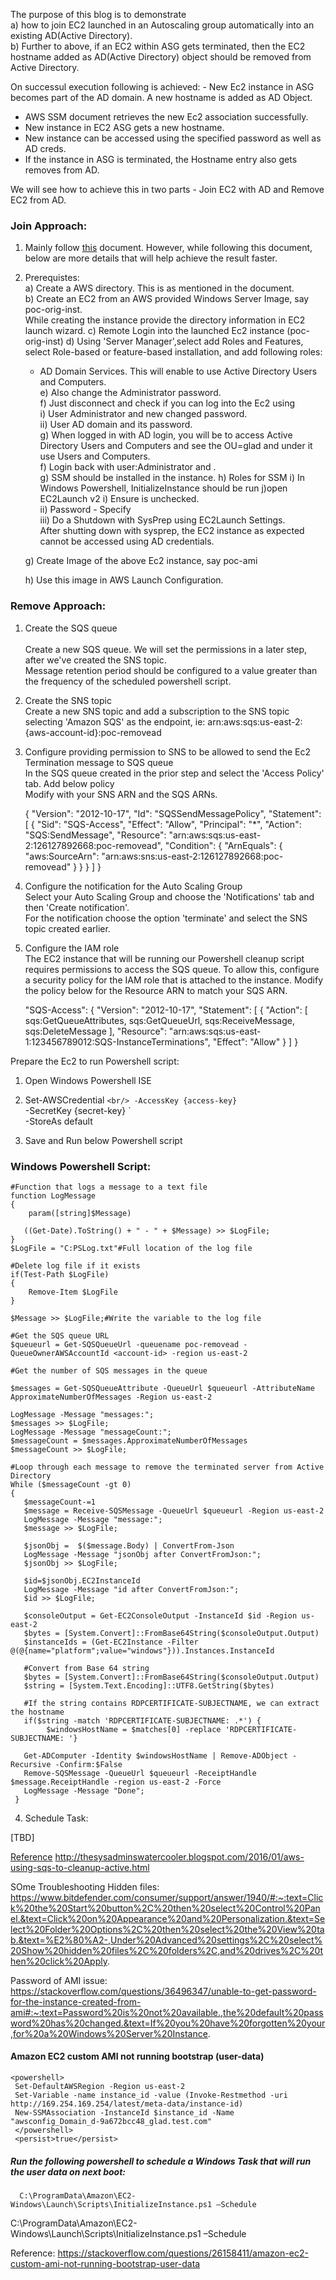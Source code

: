
The purpose of this blog is to demonstrate <br />
a) how to join EC2 launched in an Autoscaling group automatically into an existing AD(Active Directory).<br />
b) Further to above, if an EC2 within ASG gets terminated, then the EC2 hostname added as AD(Active Directory) object should be removed from Active Directory.

On successul execution following is achieved: 
- New Ec2 instance in ASG becomes part of the AD domain. A new hostname is added as AD Object.
- AWS SSM document retrieves the new Ec2 association successfully.
- New instance in EC2 ASG gets a new hostname. 
- New instance can be accessed using the specified password as well as AD creds.
- If the instance in ASG is  terminated, the Hostname entry also gets removes from AD.

We will see how to achieve this in two parts - Join EC2 with AD and Remove EC2 from AD.


### Join Approach:
1. Mainly follow [this](https://aws.amazon.com/blogs/security/how-to-configure-your-ec2-instances-to-automatically-join-a-microsoft-active-directory-domain/) document. However, while following this document, below are more details that will help achieve the result faster.

2. Prerequistes:<br />
   a) Create a AWS directory. This is as mentioned in the document. <br/>
   b) Create an EC2 from an AWS provided Windows Server Image, say poc-orig-inst.<br/> 
       While creating the instance provide the directory information in EC2 launch wizard. 
   c) Remote Login into the launched Ec2 instance (poc-orig-inst)
   d) Using 'Server Manager',select add Roles and Features, select Role-based or feature-based installation, and add following roles:
      - AD Domain Services. This will enable to use Active Directory Users and Computers. <br />
   e) Also change the Administrator password.<br/>
   f) Just disconnect and check if you can log into the Ec2 using<br/>
       i) User Administrator and new changed password.<br/>
      ii) User AD domain and its password.<br/>
   g) When logged in with AD login, you will be to access Active Directory Users and Computers and see the OU=glad and under it use Users and Computers.<br/>
   f) Login back with user:Administrator and .<br />
   g)  SSM should be installed in the instance. 
   h)  Roles for SSM
   i)  In Windows Powershell, InitializeInstance should be run
   j)open  EC2Launch v2
      i) Ensure is unchecked.<br />
     ii) Password - Specify<br />
    iii) Do a Shutdown with SysPrep using EC2Launch Settings.<br />
         After shutting down with sysprep, the EC2 instance as expected cannot be accessed using AD credentials. <br/>
         
   g) Create Image of the above Ec2 instance, say poc-ami
   
   h) Use this image in AWS Launch Configuration.
   
 
### Remove Approach:<br/>

1. Create the SQS queue<br/><br/>
Create a new SQS queue.   We will set the permissions in a later step, after we've created the SNS topic.<br/>
Message retention period should be configured to a value greater than the frequency of the scheduled powershell script.<br/>

2. Create the SNS topic<br/>
Create a new SNS topic and add a subscription to the SNS topic selecting 'Amazon SQS' as the endpoint, ie: arn:aws:sqs:us-east-2:{aws-account-id}:poc-removead<br/>

3. Configure providing permission to SNS to be allowed to send the Ec2 Termination message to SQS queue<br/>
In the SQS queue  created in the prior step and select the 'Access Policy' tab.  Add below policy <br/>
Modify with your SNS ARN and the SQS ARNs.<br/>

   
      {
        "Version": "2012-10-17",
        "Id": "SQSSendMessagePolicy",
        "Statement": [
        { 
          "Sid": "SQS-Access",
          "Effect": "Allow",
          "Principal": "*",
          "Action": "SQS:SendMessage",
          "Resource": "arn:aws:sqs:us-east-2:126127892668:poc-removead",
          "Condition": {
          "ArnEquals": {
            "aws:SourceArn": "arn:aws:sns:us-east-2:126127892668:poc-removead"
          }
        }
      }
     ]
    }
       


4. Configure the notification for the Auto Scaling Group<br/>
Select your Auto Scaling Group and choose the 'Notifications' tab and then 'Create notification'.<br/>
For the notification choose the option 'terminate' and select the SNS topic created earlier.<br/>


5. Configure the IAM role<br/>
The EC2 instance that will be running our Powershell cleanup script  requires permissions to access the SQS queue.  To allow this, configure a security policy for the IAM role that is attached to the instance.  Modify the policy below for the Resource ARN to match your SQS ARN.<br/>

    "SQS-Access": {
        "Version": "2012-10-17",
        "Statement": [
            {
             "Action": [
               sqs:GetQueueAttributes,
               sqs:GetQueueUrl,
               sqs:ReceiveMessage,
               sqs:DeleteMessage
              ],
              "Resource": "arn:aws:sqs:us-east-1:123456789012:SQS-InstanceTerminations",
              "Effect": "Allow"
          }
        ]
    }




Prepare the Ec2 to run Powershell script:<br/>
1. Open Windows Powershell ISE <br/>

2. Set-AWSCredential `<br/>
                 -AccessKey {access-key} `<br/>
                 -SecretKey {secret-key} `<br/>
                 -StoreAs default<br/>
                 
 3. Save and Run below Powershell script<br/>

### Windows Powershell Script:

    #Function that logs a message to a text file
    function LogMessage
    {
        param([string]$Message)
    
       ((Get-Date).ToString() + " - " + $Message) >> $LogFile;
    }
    $LogFile = "C:PSLog.txt"#Full location of the log file

    #Delete log file if it exists
    if(Test-Path $LogFile)
    {
        Remove-Item $LogFile
    }
 
    $Message >> $LogFile;#Write the variable to the log file

    #Get the SQS queue URL
    $queueurl = Get-SQSQueueUrl -queuename poc-removead -QueueOwnerAWSAccountId <account-id> -region us-east-2

    #Get the number of SQS messages in the queue

    $messages = Get-SQSQueueAttribute -QueueUrl $queueurl -AttributeName ApproximateNumberOfMessages -Region us-east-2

    LogMessage -Message "messages:";
    $messages >> $LogFile;
    LogMessage -Message "messageCount:";
    $messageCount = $messages.ApproximateNumberOfMessages
    $messageCount >> $LogFile;

    #Loop through each message to remove the terminated server from Active Directory
    While ($messageCount -gt 0) 
    {
       $messageCount-=1
       $message = Receive-SQSMessage -QueueUrl $queueurl -Region us-east-2
       LogMessage -Message "message:";
       $message >> $LogFile;

       $jsonObj =  $($message.Body) | ConvertFrom-Json
       LogMessage -Message "jsonObj after ConvertFromJson:";
       $jsonObj >> $LogFile;

       $id=$jsonObj.EC2InstanceId
       LogMessage -Message "id after ConvertFromJson:";
       $id >> $LogFile;

       $consoleOutput = Get-EC2ConsoleOutput -InstanceId $id -Region us-east-2
       $bytes = [System.Convert]::FromBase64String($consoleOutput.Output)
       $instanceIds = (Get-EC2Instance -Filter @(@{name="platform";value="windows"})).Instances.InstanceId
       
       #Convert from Base 64 string
       $bytes = [System.Convert]::FromBase64String($consoleOutput.Output)
       $string = [System.Text.Encoding]::UTF8.GetString($bytes)

       #If the string contains RDPCERTIFICATE-SUBJECTNAME, we can extract the hostname
       if($string -match 'RDPCERTIFICATE-SUBJECTNAME: .*') {
            $windowsHostName = $matches[0] -replace 'RDPCERTIFICATE-SUBJECTNAME: '}

       Get-ADComputer -Identity $windowsHostName | Remove-ADObject -Recursive -Confirm:$False
       Remove-SQSMessage -QueueUrl $queueurl -ReceiptHandle $message.ReceiptHandle -region us-east-2 -Force
       LogMessage -Message "Done";
     }
  



4. Schedule Task:

[TBD]

[Reference](https://aws.amazon.com/blogs/security/how-to-configure-your-ec2-instances-to-automatically-join-a-microsoft-active-directory-domain/)
http://thesysadminswatercooler.blogspot.com/2016/01/aws-using-sqs-to-cleanup-active.html



SOme Troubleshooting
Hidden files:
https://www.bitdefender.com/consumer/support/answer/1940/#:~:text=Click%20the%20Start%20button%2C%20then%20select%20Control%20Panel.&text=Click%20on%20Appearance%20and%20Personalization.&text=Select%20Folder%20Options%2C%20then%20select%20the%20View%20tab.&text=%E2%80%A2-,Under%20Advanced%20settings%2C%20select%20Show%20hidden%20files%2C%20folders%2C,and%20drives%2C%20then%20click%20Apply.

Password of AMI issue:
https://stackoverflow.com/questions/36496347/unable-to-get-password-for-the-instance-created-from-ami#:~:text=Password%20is%20not%20available.,the%20default%20password%20has%20changed.&text=If%20you%20have%20forgotten%20your,for%20a%20Windows%20Server%20Instance.

#### Amazon EC2 custom AMI not running bootstrap (user-data)
    <powershell>
     Set-DefaultAWSRegion -Region us-east-2
     Set-Variable -name instance_id -value (Invoke-Restmethod -uri http://169.254.169.254/latest/meta-data/instance-id)
     New-SSMAssociation -InstanceId $instance_id -Name "awsconfig_Domain_d-9a672bcc48_glad.test.com"
     </powershell>
     <persist>true</persist>
     
  ##### Run the following powershell to schedule a Windows Task that will run the user data on next boot:
      C:\ProgramData\Amazon\EC2-Windows\Launch\Scripts\InitializeInstance.ps1 –Schedule

C:\ProgramData\Amazon\EC2-Windows\Launch\Scripts\InitializeInstance.ps1 –Schedule

Reference: https://stackoverflow.com/questions/26158411/amazon-ec2-custom-ami-not-running-bootstrap-user-data


